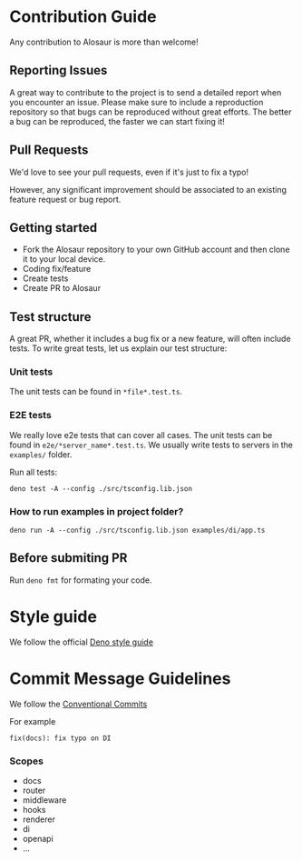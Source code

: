 # Contribution Guide

Any contribution to Alosaur is more than welcome!

## Reporting Issues

A great way to contribute to the project is to send a detailed report when you
encounter an issue. Please make sure to include a reproduction repository so
that bugs can be reproduced without great efforts. The better a bug can be
reproduced, the faster we can start fixing it!

## Pull Requests

We'd love to see your pull requests, even if it's just to fix a typo!

However, any significant improvement should be associated to an existing feature
request or bug report.

## Getting started

- Fork the Alosaur repository to your own GitHub account and then clone it to
  your local device.
- Coding fix/feature
- Create tests
- Create PR to Alosaur

## Test structure

A great PR, whether it includes a bug fix or a new feature, will often include
tests. To write great tests, let us explain our test structure:

### Unit tests

The unit tests can be found in `*file*.test.ts`.

### E2E tests

We really love e2e tests that can cover all cases. The unit tests can be found
in `e2e/*server_name*.test.ts`. We usually write tests to servers in the
`examples/` folder.

Run all tests:

`deno test -A --config ./src/tsconfig.lib.json`

### How to run examples in project folder?

`deno run -A --config ./src/tsconfig.lib.json examples/di/app.ts`

## Before submiting PR

Run `deno fmt` for formating your code.

# Style guide

We follow the official
[Deno style guide](https://github.com/denoland/deno/blob/master/docs/contributing/style_guide.md)

# Commit Message Guidelines

We follow the
[Conventional Commits](https://www.conventionalcommits.org/en/v1.0.0/)

For example

`fix(docs): fix typo on DI`

### Scopes

- docs
- router
- middleware
- hooks
- renderer
- di
- openapi
- ...
